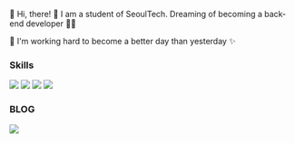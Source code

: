👋 Hi, there! 🌴
I am a student of SeoulTech. Dreaming of becoming a back-end developer 🧑‍💻

🚀 I'm working hard to become a better day than yesterday ✨ 

### Skills     
<img src="https://img.shields.io/badge/Python-3776AB?style=for-the-badge&logo=Python&logoColor=white">
<img src="https://img.shields.io/badge/JAVA-DD6620?style=for-the-badge&logo=JAVA&logoColor=white">
<img src="https://img.shields.io/badge/SPRING-6DB33F?style=for-the-badge&logo=SPRING&logoColor=white">
<img src="https://img.shields.io/badge/ANDROID-3DDC84?style=for-the-badge&logo=ANDROID&logoColor=white">


### BLOG
<a href="https://changha-dev.tistory.com/" target="_blank">
<img src="https://img.shields.io/badge/TISTORY-000000?style=for-the-badge&logo=TISTORY&logoColor=white"></a>

